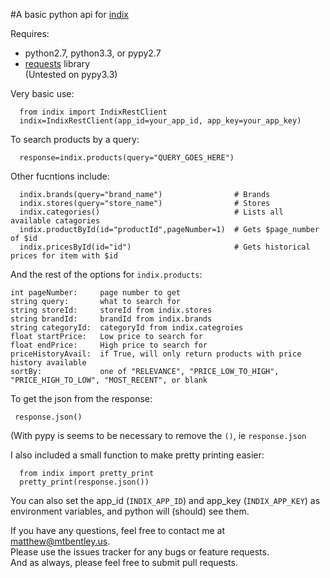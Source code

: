 #A basic python api for [indix](http://indxi.com)

Requires:

- python2.7, python3.3, or pypy2.7
- [requests](http://docs.python-requests.org/en/latest/index.html) library  
(Untested on pypy3.3)

Very basic use:

      from indix import IndixRestClient
      indix=IndixRestClient(app_id=your_app_id, app_key=your_app_key)

To search products by a query:

      response=indix.products(query="QUERY_GOES_HERE")

Other fucntions include:

      indix.brands(query="brand_name")                # Brands
      indix.stores(query="store_name")                # Stores
      indix.categories()                              # Lists all available catagories
      indix.productById(id="productId",pageNumber=1)  # Gets $page_number of $id
      indix.pricesById(id="id")                       # Gets historical prices for item with $id

And the rest of the options for `indix.products`:

    int pageNumber:     page number to get
    string query:       what to search for
    string storeId:     storeId from indix.stores
    string brandId:     brandId from indix.brands
    string categoryId:  categoryId from indix.categroies
    float startPrice:   Low price to search for
    float endPrice:     High price to search for
    priceHistoryAvail:  if True, will only return products with price history available
    sortBy:             one of "RELEVANCE", "PRICE_LOW_TO_HIGH", "PRICE_HIGH_TO_LOW", "MOST_RECENT", or blank

To get the json from the response:

     response.json()

(With pypy is seems to be necessary to remove the `()`, ie `response.json`

I also included a small function to make pretty printing easier:

      from indix import pretty_print
      pretty_print(response.json())


You can also set the app_id (`INDIX_APP_ID`) and app_key (`INDIX_APP_KEY`) as environment variables, and python will (should) see them.


If you have any questions, feel free to contact me at <matthew@mtbentley.us>.  
Please use the issues tracker for any bugs or feature requests.  
And as always, please feel free to submit pull requests.  
